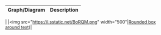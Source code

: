 

|Graph/Diagram | Description | 
|---------------| --------------------|
|
|<img src="https://i.sstatic.net/BoRQM.png" width="500"|[Rounded box around text](https://math.stackexchange.com/questions/875599/integration-question-involving-area-and-ft/875694))|
